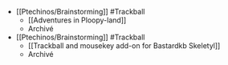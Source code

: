 - [[Ptechinos/Brainstorming]] #Trackball
	- [[Adventures in Ploopy-land]]
	- Archivé
- [[Ptechinos/Brainstorming]] #Trackball
	- [[Trackball and mousekey add-on for Bastardkb Skeletyl]]
	- Archivé
